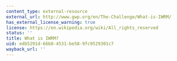 ```yaml
---
content_type: external-resource
external_url: http://www.gwp.org/en/The-Challenge/What-is-IWRM/
has_external_license_warning: true
license: https://en.wikipedia.org/wiki/All_rights_reserved
status: ''
title: What is IWRM?
uid: edb5291d-66b8-4531-be58-9fc9529301c7
wayback_url: ''
---
```

